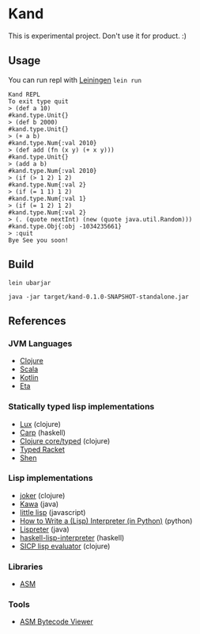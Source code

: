 # Kand

This is experimental project. Don't use it for product. :)
 
## Usage

You can run repl with [Leiningen](https://leiningen.org) `lein run`

```
Kand REPL
To exit type quit
> (def a 10)
#kand.type.Unit{}
> (def b 2000)
#kand.type.Unit{}
> (+ a b)
#kand.type.Num{:val 2010}
> (def add (fn (x y) (+ x y)))
#kand.type.Unit{}
> (add a b)
#kand.type.Num{:val 2010}
> (if (> 1 2) 1 2)
#kand.type.Num{:val 2}
> (if (= 1 1) 1 2)                             
#kand.type.Num{:val 1}
> (if (= 1 2) 1 2)
#kand.type.Num{:val 2}
> (. (quote nextInt) (new (quote java.util.Random)))
#kand.type.Obj{:obj -1034235661}
> :quit
Bye See you soon!
```

## Build

```
lein ubarjar

java -jar target/kand-0.1.0-SNAPSHOT-standalone.jar
```

## References

### JVM Languages

- [Clojure](https://github.com/clojure/clojure/)
- [Scala](https://github.com/scala/scala)
- [Kotlin](https://github.com/JetBrains/kotlin)
- [Eta](https://github.com/typelead/eta)

### Statically typed lisp implementations

- [Lux](https://github.com/LuxLang/lux) (clojure)
- [Carp](https://github.com/carp-lang/Carp) (haskell)
- [Clojure core/typed](https://github.com/clojure/core.typed) (clojure)
- [Typed Racket](https://docs.racket-lang.org/ts-guide/)
- [Shen](http://www.shenlanguage.org)

### Lisp implementations

- [joker](https://github.com/candid82/joker) (clojure)
- [Kawa](https://gitlab.com/kashell/Kawa) (java)
- [little lisp](https://github.com/maryrosecook/littlelisp) (javascript)
- [How to Write a (Lisp) Interpreter (in Python)](http://norvig.com/lispy.html) (python)
- [Lispreter](https://github.com/AoHRuthless/Lispreter) (java)
- [haskell-lisp-interpreter](https://github.com/IvanIvanov/haskell-lisp-interpreter) (haskell)
- [SICP lisp evaluator](https://github.com/eunmin/sicp-ch4/blob/master/src/sicp_ch4/core.clj) (clojure)

### Libraries

- [ASM](https://asm.ow2.io)

### Tools

- [ASM Bytecode Viewer](https://plugins.jetbrains.com/plugin/10302-asm-bytecode-viewer)
